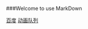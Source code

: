 ###Welcome to use MarkDown

[百度](http://wwww.baidu.com)
[动画队列](https://947011901.github.io/jQuery\1.动画队列.html)

